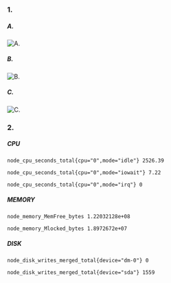 
### 1. 
 ##### A. 
  ![А.](https://user-images.githubusercontent.com/95320903/152065804-e0a1a954-7a63-4109-8810-b758244bfcea.png)
 ##### B. 
 ![B.](https://user-images.githubusercontent.com/95320903/152066251-b1f6f31c-cf4a-4813-8ca0-491c685dae0a.png)
 ##### C.
  ![C.](https://user-images.githubusercontent.com/95320903/152066817-32f2af37-960c-4b4f-abf2-94c859861aab.png)

 ### 2. 
 ##### CPU 
`node_cpu_seconds_total{cpu="0",mode="idle"} 2526.39`

`node_cpu_seconds_total{cpu="0",mode="iowait"} 7.22`

`node_cpu_seconds_total{cpu="0",mode="irq"} 0`

##### MEMORY
`node_memory_MemFree_bytes 1.22032128e+08`

`node_memory_Mlocked_bytes 1.8972672e+07`
##### DISK
`node_disk_writes_merged_total{device="dm-0"} 0`

`node_disk_writes_merged_total{device="sda"} 1559`
